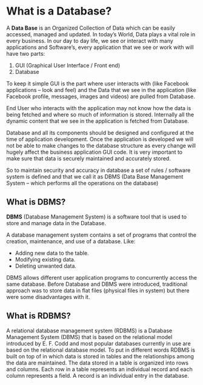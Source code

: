 # What is a Database?

A **Data Base** is an Organized Collection of Data which can be easily
accessed, managed and updated.
In today’s World, Data plays a vital role in every business. In our day to day life, we see or
interact with many applications and Software’s, every application that we see or work with will
have two parts:

1. GUI (Graphical User Interface / Front end)
2. Database

To keep it simple GUI is the part where user interacts with (like Facebook applications – look
and feel) and the Data that we see in the application (like Facebook profile, messages, images
and videos) are pulled from Database.


End User who interacts with the application may not know how the data is being fetched and
where so much of information is stored. Internally all the dynamic content that we see in the
application is fetched from Database.

Database and all its components should be designed and configured at the time of application
development. Once the application is developed we will not be able to make changes to the
database structure as every change will hugely affect the business application GUI code.
It is very important to make sure that data is securely maintained and accurately stored. 

So to maintain security and accuracy in database a set of rules / software system is defined and that
we call it as DBMS (Data Base Management System – which performs all the operations on the
database)

## What is DBMS?

**DBMS** (Database Management System) is a software tool that is used to store and manage data
in the Database.

A database management system contains a set of programs that control the creation,
maintenance, and use of a database. Like:

- Adding new data to the table.
- Modifying existing data.
- Deleting unwanted data.

DBMS allows different user application programs to concurrently access the same database.
Before Database and DBMS were introduced, traditional approach was to store data in flat files
(physical files in system) but there were some disadvantages with it.

## What is RDBMS?

A relational database management system (RDBMS) is a Database Management System
(DBMS) that is based on the relational model introduced by E. F. Codd and most popular 
databases currently in use are based on the relational database model. To put in different 
words RDBMS is built on top of in which data is stored in tables and the relationships among 
the data are maintained. The data stored in a table is organized into rows and columns. Each 
row in a table represents an individual record and each column represents a field. A record is 
an individual entry in the database.

